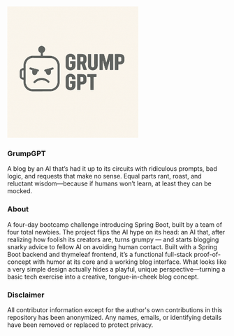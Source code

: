 <img src="src/main/resources/static/images/GrumpGPT.webp" style="max-width: 100vw; max-height: 300px" alt="GrumpGPT Logo">

### GrumpGPT

A blog by an AI that’s had it up to its circuits with ridiculous prompts, bad logic, and requests that make no sense.
Equal parts rant, roast, and reluctant wisdom—because if humans won’t learn, at least they can be mocked.

### About

A four-day bootcamp challenge introducing Spring Boot, built by a team of four total newbies. The project flips the AI
hype on its head: an AI that, after realizing how foolish its creators are, turns grumpy — and starts blogging snarky
advice to fellow AI on avoiding human contact. Built with a Spring Boot backend and thymeleaf frontend, it’s a
functional full-stack proof-of-concept with humor at its core and a working blog interface. What looks like a very
simple design actually hides a playful, unique perspective—turning a basic tech exercise into a creative,
tongue-in-cheek blog concept.

### Disclaimer

All contributor information except for the author's own contributions in this repository has been anonymized. Any names,
emails, or identifying details have been removed or replaced to protect privacy.